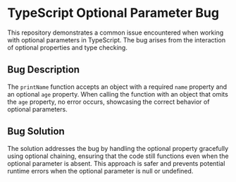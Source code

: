 # TypeScript Optional Parameter Bug

This repository demonstrates a common issue encountered when working with optional parameters in TypeScript. The bug arises from the interaction of optional properties and type checking.

## Bug Description

The `printName` function accepts an object with a required `name` property and an optional `age` property.  When calling the function with an object that omits the `age` property, no error occurs, showcasing the correct behavior of optional parameters.

## Bug Solution

The solution addresses the bug by handling the optional property gracefully using optional chaining, ensuring that the code still functions even when the optional parameter is absent.  This approach is safer and prevents potential runtime errors when the optional parameter is null or undefined.